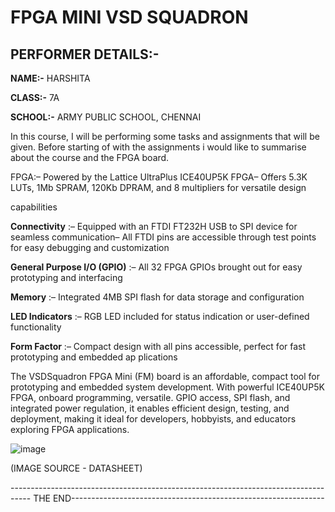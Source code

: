 # FPGA MINI VSD SQUADRON
## PERFORMER DETAILS:-
**NAME:-** HARSHITA

**CLASS:-** 7A

**SCHOOL:-** ARMY PUBLIC SCHOOL, CHENNAI

In this course, I will be performing some tasks and assignments that will be given. Before starting of with the assignments i would like to summarise about the course and the FPGA board.

 FPGA:– Powered by the Lattice UltraPlus ICE40UP5K FPGA– Offers 5.3K LUTs, 1Mb SPRAM, 120Kb DPRAM, and 8 multipliers for versatile design
 
 capabilities
 
**Connectivity** :– Equipped with an FTDI FT232H USB to SPI device for seamless communication– All FTDI pins are accessible through test points for easy debugging and customization
 
**General Purpose I/O (GPIO)** :– All 32 FPGA GPIOs brought out for easy prototyping and interfacing
 
**Memory** :– Integrated 4MB SPI flash for data storage and configuration
 
**LED Indicators** :– RGB LED included for status indication or user-defined functionality
 
**Form Factor** :– Compact design with all pins accessible, perfect for fast prototyping and embedded ap
plications

The VSDSquadron FPGA Mini (FM) board is an affordable, compact tool for prototyping and embedded system development. With powerful ICE40UP5K FPGA, onboard programming, versatile. GPIO access, SPI flash, and integrated power regulation, it enables efficient design, testing, and deployment, making it ideal for developers, hobbyists, and educators exploring FPGA applications.

![image](https://github.com/user-attachments/assets/444164c0-e998-4c5f-97dd-715ea4135f22)

(IMAGE SOURCE - DATASHEET)

----------------------------------------------------------------------------------- THE END---------------------------------------------------------------
